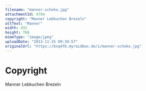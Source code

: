 ```yaml
---
filename: "manner-schoko.jpg"
attachmentId: 4794
copyright: "Manner Lebkuchen Brezeln"
altText: "Manner"
width: 432
height: 768
mimeType: "image/jpeg"
uploadDate: "2013-11-25 09:39:57"
originalUrl: "https://bxq4fb.myraidbox.de/i/manner-schoko.jpg"
---
```


# Copyright

Manner Lebkuchen Brezeln

